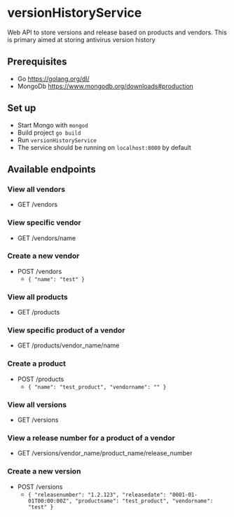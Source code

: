 # versionHistoryService
Web API to store versions and release based on products and vendors. This is primary aimed at storing antivirus version history

## Prerequisites
* Go https://golang.org/dl/
* MongoDb https://www.mongodb.org/downloads#production

## Set up
* Start Mongo with `mongod`
* Build project `go build`
* Run `versionHistoryService`
* The service should be running on `localhost:8080` by default

## Available endpoints

### View all vendors
* GET /vendors

### View specific vendor
* GET /vendors/name

### Create a new vendor
* POST /vendors
  * `{ "name": "test" }`

### View all products
* GET /products

### View specific product of a vendor
* GET /products/vendor_name/name

### Create a product
* POST /products
  * `{ "name": "test_product", "vendorname": "" }`

### View all versions
* GET /versions

### View a release number for a product of a vendor
* GET /versions/vendor_name/product_name/release_number

### Create a new version
* POST /versions
  * `{ "releasenumber": "1.2.123", "releasedate": "0001-01-01T00:00:00Z", "productname": "test_product", "vendorname": "test" }`
